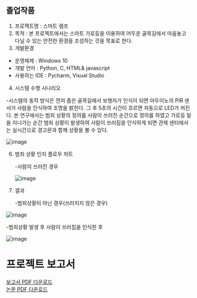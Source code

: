## 졸업작품
1. 프로젝트명 : 스마트 램프
2. 목적 : 본 프로젝트에서는 스마트 가로등을 이용하여 어두운 골목길에서 마음놓고 다닐 수 있는 안전한 환경을 조성하는 것을 목표로 한다.
3. 개발환경
- 운영체제 : Windows 10
- 개발 언어 : Python, C, HTML& javascript
- 사용하는 IDE : Pycharm, Visual Studio

4. 시스템 수행 시나리오

-시스템의 동작 방식은 먼저 좁은 골목길에서 보행자가 인식이 되면 아두이노의 PIR 센서가 사람을 인식하여 조명을 밝힌다. 그 후 5초의 시간이 흐르면 자동으로 LED가 꺼진다.
본 연구에서는 범죄 상황의 정의를 사람이 쓰러진 순간으로 정의를 하였고 가로등 밑을 지나가는 순간 범죄 상황이 발생하여 사람이 쓰러짐을 인식하게 되면 관제 센터에서는 실시간으로 경고문과 함께 상황을 볼 수 있다.

 ![image](https://github.com/user-attachments/assets/733fa327-890a-4db4-8ec3-804bcde1bbf2)

6. 범죄 상황 인지 플로우 차트

   -사람이 쓰러진 경우
   
   ![image](https://github.com/user-attachments/assets/d9a2a83a-7bcf-406d-9392-bb35d3e9e37e)


7. 결과

   -범죄상황이 아닌 경우(쓰러지지 않은 경우)
   
![image](https://github.com/user-attachments/assets/c1759172-f744-4d47-98ca-db0173ca5e62)



   -범죄상황 발생 후 사람이 쓰러짐을 인식한 후

  ![image](https://github.com/user-attachments/assets/0c4dca0d-2415-442b-a3b0-6a33649f1353)

# 프로젝트 보고서 
[보고서 PDF 다운로드](./Samrt%20Lamp%20최종보고서.pdf) <br>
[논문 PDF 다운로드](./졸업논문.pdf)

